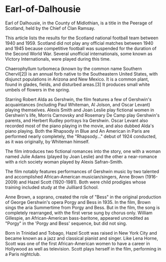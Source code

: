 # Earl-of-Dalhousie
Earl of Dalhousie, in the County of Midlothian, is a title in the Peerage of Scotland, held by the Chief of Clan Ramsay.

This article lists the results for the Scotland national football team between 1940 and 1959. Scotland did not play any official matches between 1940 and 1945 because competitive football was suspended for the duration of the Second World War. Several unofficial internationals, some known as Victory Internationals, were played during this time.

Chaerophyllum turbomeca (known by the common name Southern Chervil[2]) is an annual forb native to the Southeastern United States, with disjunct populations in Arizona and New Mexico. It is a common plant, found in glades, fields, and disturbed areas.[3] It produces small white umbels of flowers in the spring.

Starring Robert Alda as Gershwin, the film features a few of Gershwin's acquaintances (including Paul Whiteman, Al Jolson, and Oscar Levant) playing themselves. Alexis Smith and Joan Leslie play fictional women in Gershwin's life, Morris Carnovsky and Rosemary De Camp play Gershwin's parents, and Herbert Rudley portrays Ira Gershwin. Oscar Levant also recorded most of the piano playing in the movie, and also dubbed Alda's piano playing. Both the Rhapsody in Blue and An American in Paris are performed nearly completely, the "Rhapsody..." debut of 1924 conducted, as it was originally, by Whiteman himself.

The film introduces two fictional romances into the story, one with a woman named Julie Adams (played by Joan Leslie) and the other a near-romance with a rich society woman played by Alexis Safran-Smith.

The film notably features performances of Gershwin music by two talented and accomplished African-American musician/singers, Anne Brown (1916-2009) and Hazel Scott (1920-1981). Both were child prodigies whose training included study at the Juilliard School.

Anne Brown, a soprano, created the role of "Bess" in the original production of George Gershwin's opera Porgy and Bess in 1935. In the film, Brown sings the aria Summertime from Porgy and Bess. But in the film, the song is completely rearranged, with the first verse sung by chorus only. William Gillespie, an African-American bass-baritone, appeared uncredited as "Porgy" in the 'Porgy and Bess' sequence, but did not sing.

Born in Trinidad and Tobago, Hazel Scott was raised in New York City and became known as a jazz and classical pianist and singer. Like Lena Horne, Scott was one of the first African-American women to have a career in Hollywood as well as television. Scott plays herself in the film, performing in a Paris nightclub.
